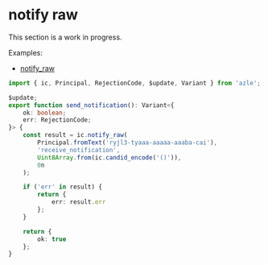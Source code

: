 # notify raw

This section is a work in progress.

Examples:

-   [notify_raw](https://github.com/demergent-labs/azle/tree/main/examples/notify_raw)

```typescript
import { ic, Principal, RejectionCode, $update, Variant } from 'azle';

$update;
export function send_notification(): Variant<{
    ok: boolean;
    err: RejectionCode;
}> {
    const result = ic.notify_raw(
        Principal.fromText('ryjl3-tyaaa-aaaaa-aaaba-cai'),
        'receive_notification',
        Uint8Array.from(ic.candid_encode('()')),
        0n
    );

    if ('err' in result) {
        return {
            err: result.err
        };
    }

    return {
        ok: true
    };
}
```
